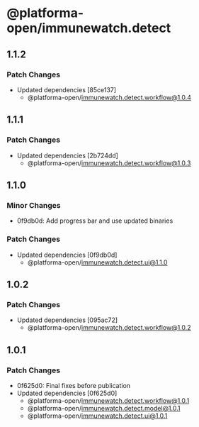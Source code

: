 # @platforma-open/immunewatch.detect

## 1.1.2

### Patch Changes

- Updated dependencies [85ce137]
  - @platforma-open/immunewatch.detect.workflow@1.0.4

## 1.1.1

### Patch Changes

- Updated dependencies [2b724dd]
  - @platforma-open/immunewatch.detect.workflow@1.0.3

## 1.1.0

### Minor Changes

- 0f9db0d: Add progress bar and use updated binaries

### Patch Changes

- Updated dependencies [0f9db0d]
  - @platforma-open/immunewatch.detect.ui@1.1.0

## 1.0.2

### Patch Changes

- Updated dependencies [095ac72]
  - @platforma-open/immunewatch.detect.workflow@1.0.2

## 1.0.1

### Patch Changes

- 0f625d0: Final fixes before publication
- Updated dependencies [0f625d0]
  - @platforma-open/immunewatch.detect.workflow@1.0.1
  - @platforma-open/immunewatch.detect.model@1.0.1
  - @platforma-open/immunewatch.detect.ui@1.0.1
